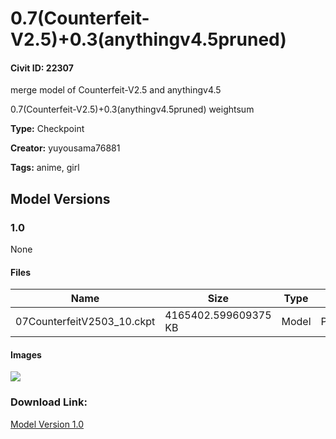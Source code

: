 # 0.7(Counterfeit-V2.5)+0.3(anythingv4.5pruned)

#### Civit ID: 22307

<p>merge model of Counterfeit-V2.5 and anythingv4.5</p><p>0.7(Counterfeit-V2.5)+0.3(anythingv4.5pruned) weightsum</p>

**Type:** Checkpoint

**Creator:** yuyousama76881

**Tags:** anime, girl

## Model Versions

### 1.0

None

#### Files

| Name | Size | Type | Format | Download Url | AutoV1 | AutoV2 | SHA256 | CRC32 | BLAKE3 |
| --- | --- | --- | --- | --- | --- | --- | --- | --- | --- |
| 07CounterfeitV2503_10.ckpt | 4165402.599609375 KB | Model | PickleTensor | https://civitai.com/api/download/models/26633 | B4E9F232 | 1601BF2E9B | 1601BF2E9BA6B35868EE33873C1EE6509DA4DB7C7C23D586FB3D38CDF3EEABD7 | 5FD65239 | A0846F3565866BBE89B00BFF23C5BE0954487F9A26EA4BCBE0A6AEDFCAD71A04 |

#### Images

<p><img src="https://image.civitai.com/xG1nkqKTMzGDvpLrqFT7WA/406819c7-f5f1-4163-f98c-b92f7a594e00/width=450/293533.jpeg" /></p>

### Download Link:

[Model Version 1.0](https://civitai.com/api/download/models/26633)

